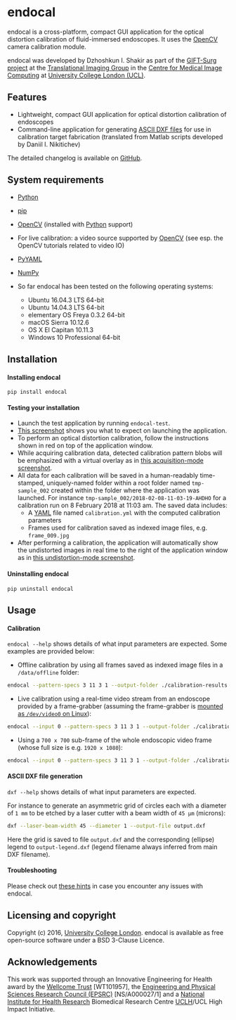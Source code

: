 # endocal

endocal is a cross-platform, compact GUI application for the optical distortion calibration of fluid-immersed
endoscopes. It uses the [OpenCV][opencv] camera calibration module.

endocal was developed by Dzhoshkun I. Shakir as part of the [GIFT-Surg project][giftsurg] at the
[Translational Imaging Group][tig] in the [Centre for Medical Image Computing][cmic] at
[University College London (UCL)][ucl].

## Features

* Lightweight, compact GUI application for optical distortion calibration of endoscopes
* Command-line application for generating [ASCII DXF files](http://www.autodesk.com/techpubs/autocad/acadr14/dxf/)
for use in calibration target fabrication (translated from Matlab scripts developed by Daniil I. Nikitichev)

The detailed changelog is available on [GitHub][changelog].

[changelog]: CHANGELOG.md

## System requirements

* [Python][python]
* [pip][pip]
* [OpenCV][opencv] (installed with [Python][python] support)
* For live calibration: a video source supported by [OpenCV][opencv_docs] (see esp. the OpenCV tutorials related
to video IO)
* [PyYAML][pyyaml]
* [NumPy][numpy]
* So far endocal has been tested on the following operating systems:

  - Ubuntu 16.04.3 LTS 64-bit
  - Ubuntu 14.04.3 LTS 64-bit
  - elementary OS Freya 0.3.2 64-bit
  - macOS Sierra 10.12.6
  - OS X El Capitan 10.11.3
  - Windows 10 Professional 64-bit

## Installation

#### Installing endocal

`pip install endocal`

#### Testing your installation

* Launch the test application by running `endocal-test`.
* [This screenshot](endocal/res/screenshot-start.png) shows you what to expect on launching the application.
* To perform an optical distortion calibration, follow the instructions shown in red on top of the application window.
* While acquiring calibration data, detected calibration pattern blobs will be emphasized with a virtual overlay as
in [this acquisition-mode screenshot](endocal/res/screenshot-detection.png).
* All data for each calibration will be saved in a human-readably time-stamped, uniquely-named folder within a root 
folder named `tmp-sample_002` created within the folder where the application was launched.
For instance `tmp-sample_002/2018-02-08-11-03-19-AHDHO` for a calibration run on 8 February 2018 at 11:03 am.
The saved data includes:
  * A [YAML][yaml] file named `calibration.yml` with the computed calibration parameters
  * Frames used for calibration saved as indexed image files, e.g. `frame_009.jpg`
* After performing a calibration, the application will automatically show the undistorted images in real time to the right of the application window as in [this undistortion-mode screenshot](endocal/res/screenshot-undistort.png).

#### Uninstalling endocal

`pip uninstall endocal`

## Usage

#### Calibration

`endocal --help` shows details of what input parameters are expected. Some examples are provided below:

* Offline calibration by using all frames saved as indexed image files in a `/data/offline` folder:

```sh
endocal --pattern-specs 3 11 3 1 --output-folder ./calibration-results --input /data/offline/frame_%03d.jpg
```

* Live calibration using a real-time video stream from an endoscope provided by a frame-grabber (assuming the 
frame-grabber is [mounted as `/dev/video0` on Linux][ubuntu-webcam]):

```sh
endocal --input 0 --pattern-specs 3 11 3 1 --output-folder ./calibration-results
```

* Using a `700 x 700` sub-frame of the whole endoscopic video frame (whose full size is e.g. `1920 x 1080`):

```sh
endocal --input 0 --pattern-specs 3 11 3 1 --output-folder ./calibration-results --roi 620 200 700 700
```

#### ASCII DXF file generation

`dxf --help` shows details of what input parameters are expected.

For instance to generate an asymmetric grid of circles each with a diameter of `1 mm` to be etched by a laser
cutter with a beam width of `45 μm` (microns):

```sh
dxf --laser-beam-width 45 --diameter 1 --output-file output.dxf
```

Here the grid is saved to file `output.dxf` and the corresponding (ellipse) legend to `output-legend.dxf` (legend
filename always inferred from main DXF filename).

#### Troubleshooting

Please check out [these hints](doc/issues.md) in case you encounter any issues with endocal.

## Licensing and copyright

Copyright (c) 2016, [University College London][ucl]. endocal is available as free open-source software under a
BSD 3-Clause Licence.

## Acknowledgements

This work was supported through an Innovative Engineering for Health award by the [Wellcome Trust][wellcometrust]
[WT101957], the [Engineering and Physical Sciences Research Council (EPSRC)][epsrc] [NS/A000027/1] and a
[National Institute for Health Research][nihr] Biomedical Research Centre [UCLH][uclh]/UCL High Impact Initiative.


[tig]: http://cmictig.cs.ucl.ac.uk
[giftsurg]: http://www.gift-surg.ac.uk
[cmic]: http://cmic.cs.ucl.ac.uk
[ucl]: http://www.ucl.ac.uk
[nihr]: http://www.nihr.ac.uk/research
[uclh]: http://www.uclh.nhs.uk
[epsrc]: http://www.epsrc.ac.uk
[wellcometrust]: http://www.wellcome.ac.uk
[opencv]: http://opencv.org/
[opencv_docs]: http://docs.opencv.org/
[python]: https://www.python.org/
[pip]: https://pip.pypa.io/en/stable/installing/
[yaml]: http://yaml.org/
[pyyaml]: https://github.com/yaml/pyyaml
[numpy]: http://www.numpy.org/
[ubuntu-webcam]: https://help.ubuntu.com/community/Webcam
